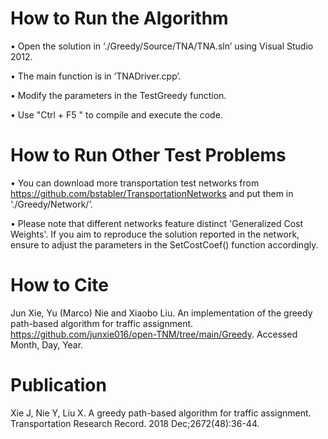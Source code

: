 
# How to Run the Algorithm
• Open the solution in ‘./Greedy/Source/TNA/TNA.sln’ using Visual Studio 2012.

• The main function is in ‘TNADriver.cpp’.

• Modify the parameters in the TestGreedy function.

• Use "Ctrl + F5 " to compile and execute the code.

# How to Run Other Test Problems

• You can download more transportation test networks from https://github.com/bstabler/TransportationNetworks and put them in ‘./Greedy/Network/’.

• Please note that different networks feature distinct 'Generalized Cost Weights'. If you aim to reproduce the solution reported in the network, ensure to adjust the parameters in the SetCostCoef() function accordingly.

# How to Cite

Jun Xie, Yu (Marco) Nie and Xiaobo Liu. An implementation of the greedy path-based algorithm for traffic assignment. https://github.com/junxie016/open-TNM/tree/main/Greedy. Accessed Month, Day, Year.

# Publication

Xie J, Nie Y, Liu X. A greedy path-based algorithm for traffic assignment. Transportation Research Record. 2018 Dec;2672(48):36-44.
